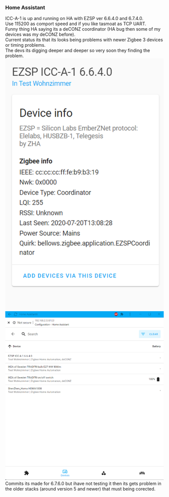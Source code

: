 ### Home Assistant
ICC-A-1 is up and running on HA with EZSP ver 6.6.4.0 and 6.7.4.0.  
Use 115200 as comport speed and if you like tasmoat as TCP UART.  
Funny thing HA saying its a deCONZ coordinator (HA bug then some of my devices was my deCONZ before).  
Current status its that its looks being problems with newer Zigbee 3 devices or timing problems.  
The devs its digging deeper and deeper so very soon they finding the problem.  
[<img src="ICC-A-1HA6640B.png" alt="HA and ICC-A-1 EZSP v 6.6.4.0" width="512">](ICC-A-1HA6640B.png) 
[<img src="ICC-A-1HA6640.png" alt="HA and ICC-A-1 EZSP v 6.6.4.0" width="512">](ICC-A-1HA6640.png)  
Commits its made for 6.7.6.0 but ihave not testing it then its gets problem in the older stacks (around version 5 and newer) that must being corected.
